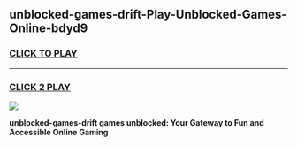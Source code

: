 
## unblocked-games-drift-Play-Unblocked-Games-Online-bdyd9
<h3>
<a href="https://premium76.site?title=unblocked-games-drift&ref=24A">CLICK TO PLAY</a></h3>
<hr>

<h3>
<a href="https://premium76.site?title=unblocked-games-drift&ref=24A">CLICK 2 PLAY</a>
  
</h3>

<a href="https://premium76.site?title=unblocked-games-drift&ref=24A"><img src="https://clearcache.store/games.png"></a>


**unblocked-games-drift games unblocked: Your Gateway to Fun and Accessible Online Gaming**
